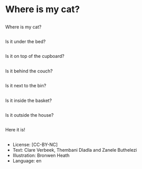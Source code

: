 # Where is my cat?

##
Where is my cat?

##
Is it under the bed?

##
Is it on top of the cupboard?

##
Is it behind the couch?

##
Is it next to the bin?

##
Is it inside the basket?

##
Is it outside the house?

##
Here it is!

##
* License: [CC-BY-NC]
* Text: Clare Verbeek, Thembani Dladla and Zanele Buthelezi
* Illustration: Bronwen Heath
* Language: en
